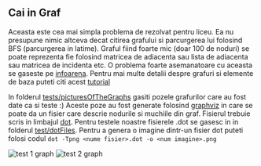 ## Cai in Graf


Aceasta este cea mai simpla problema de rezolvat pentru liceu.
Ea nu presupune nimic altceva decat citirea grafului si parcurgerea lui folosind BFS (parcurgerea in latime).
Graful fiind foarte mic (doar 100 de noduri) se poate reprezenta fie folosind matricea de adiacenta sau lista de adiacenta
sau matricea de incidenta etc.
O problema foarte asemanatoare cu aceasta se gaseste pe [infoarena](http://www.infoarena.ro/problema/bfs). Pentru mai multe
detalii despre grafuri si elemente de baza puteti citi acest [tutorial](https://www.topcoder.com/community/data-science/data-science-tutorials/introduction-to-graphs-and-their-data-structures-section-2/)

In folderul [tests/picturesOfTheGraphs](https://github.com/SAlexandru/iTec/tree/master/HighSchool/CaiInGraf/tests/picturesOfTheGraphs) gasiti pozele grafurilor care au fost date ca si teste :)
Aceste poze au fost generate folosind [graphviz](http://www.graphviz.org/) in care se poate da un fisier care descrie 
nodurile si muchiile din graf. Fisierul trebuie scris in limbajul [dot](http://www.graphviz.org/doc/info/lang.html). 
Pentru testele noastre fisierele .dot se gasesc in in folderul [test/dotFiles](https://github.com/SAlexandru/iTec/tree/master/HighSchool/CaiInGraf/tests/dotFiles). 
Pentru a genera o imagine dintr-un fisier dot puteti folosi codul  ```dot -Tpng <nume fisier>.dot -o <num imagine>.png```

![test 1 graph](https://raw.githubusercontent.com/SAlexandru/iTec/master/HighSchool/CaiInGraf/tests/picturesOfTheGraphs/graph1.png?token=AC9vRbCV2lc1_j-sV6MJfRbmSHWmGTXgks5Y8HrfwA%3D%3D)
![test 2 graph](https://raw.githubusercontent.com/SAlexandru/iTec/master/HighSchool/CaiInGraf/tests/picturesOfTheGraphs/graph2.png?token=AC9vRS3rTUNVy4pwSxVQ5fmiDPHjRIWeks5Y8HvXwA%3D%3D)




